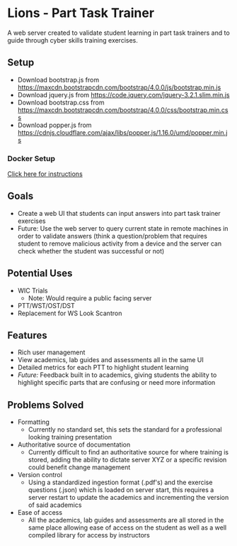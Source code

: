 # Lions - Part Task Trainer
A web server created to validate student learning in part task trainers and to guide through cyber skills training exercises.

## Setup
- Download bootstrap.js from https://maxcdn.bootstrapcdn.com/bootstrap/4.0.0/js/bootstrap.min.js
- Download jquery.js from https://code.jquery.com/jquery-3.2.1.slim.min.js
- Download bootstrap.css from https://maxcdn.bootstrapcdn.com/bootstrap/4.0.0/css/bootstrap.min.css
- Download popper.js from https://cdnjs.cloudflare.com/ajax/libs/popper.js/1.16.0/umd/popper.min.js

### Docker Setup
[Click here for instructions](Dockerize.md)

## Goals
- Create a web UI that students can input answers into part task trainer exercises
- Future: Use the web server to query current state in remote machines in order to validate answers (think a question/problem that requires student to remove malicious activity from a device and the server can check whether the student was successful or not)

## Potential Uses
- WIC Trials
  - Note: Would require a public facing server
- PTT/WST/OST/DST
- Replacement for WS Look Scantron

## Features
- Rich user management
- View academics, lab guides and assessments all in the same UI
- Detailed metrics for each PTT to highlight student learning
- *Future:* Feedback built in to academics, giving students the ability to highlight specific parts that are confusing or need more information

## Problems Solved
- Formatting
  - Currently no standard set, this sets the standard for a professional looking training presentation
- Authoritative source of documentation
  - Currently difficult to find an authoritative source for where training is stored, adding the ability to dictate server XYZ or a specific revision could benefit change management
- Version control
  - Using a standardized ingestion format (.pdf's) and the exercise questions (.json) which is loaded on server start, this requires a server restart to update the academics and incrementing the version of said academics
- Ease of access
  - All the academics, lab guides and assessments are all stored in the same place allowing ease of access on the student as well as a well compiled library for access by instructors